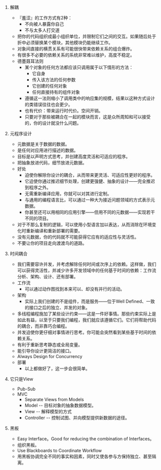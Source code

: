 1. 解耦
	- 『羞涩』的工作方式有2种：
		- 不向被人暴露你自己
		- 不与太多人打交道
	- 把你的代码组织成最小组织单位，并限制它们之间的交互。如果随后处于折中必须替换某个模块，其他模块仍能继续工作。
	- 对象间直接的横贯关系有可能很快带来依赖关系的组合爆炸。
	- 有很多不必要的依赖关系的系统非常难以维护，高度不稳定。
	- 德墨聂耳法则
		- 某个对象的任何方法都应该只调用属于以下情形的方法：
			- 它自身
			- 传入该方法的任何参数
			- 它创建的任何对象
			- 任何直接持有的组件对象
		- 遵循这一法则缩小了调用类中的响应集的规模，结果以这种方式设计的类错误往往也会更少。
		- 也有代价：带来运行时代价。空间开销。
		- 只要对于那些被耦合在一起的模块而言，这是众所周知和可以接受的，你的设计就没什么问题。

2. 元程序设计
	- 元数据是关于数据的数据。
	- 是任何对应用进行描述的数据。
	- 目标是以声明方式思考，并创建高度灵活和可适应的程序。
	- 把抽象放进代码，细节放进元数据。
	- 好处
		- 迫使你解除你设计的耦合，从而带来更灵活、可适应性更好的程序。
		- 它迫使你通过推迟细节处理，创建更强健、抽象的设计——完全推迟到程序之外。
		- 无需重新编译应用，你就可以对其进行定制。
		- 与通用的编程语言比，可以通过一种大为接近问题领域的方式表示元数据。
		- 你甚至还可以用相同的应用引擎——但用不同的元数据——实现若干不同的项目。
	- 对于不那么复制的逻辑，可以使用小型语言加以表达，从而消除在环境变化时重新编译和重新部署的需要。
	- 没有元数据，你的代码就不可能获得它应有的适应性与灵活性。
	- 不要让你的项目走向渡渡鸟的道路。

3. 时间耦合
	 - 我们需要容许并发，并考虑解除任何时间或次序上的依赖。这样做，我们可以获得灵活性，并减少许多开发领域中的任何基于时间的依赖：工作流分析、架构、设计、还有部署。
	 - 工作流
	 	- 可以通过动作图找到本来可以、却没有并行的活动。
	 - 架构
	 	- 实际上我们创建的不是组件，而是服务——位于Well Defined、一致的接口之后的独立、并发的对象。
	 - 多线程编程施加了某些设计约束——这是一件好事情。那些约束实际上是如此有益，以至于只要我们编程，我们就应该遵循它们。它们将帮助代码的耦合，而非靠巧合编程。
	 - 并发迫使你更仔细对事情进行思考。你可能会突然看到某些基于时间的依赖关系。
	 - 有利于重新思考静态或全局变量。
	 - 能引导你设计更简洁的接口。
	 - Always Design for Concurrency
	 - 部署
	 	- 以上都做好了，这一步会很简单。

4. 它只是View
	- Pub-Sub
	- MVC
		- Separate Views from Models
		- Model -- 目标对象的抽象数据模型。
		- View -- 解释模型的方式
		- Controller -- 控制试图、并向模型提供新数据的途径。

5. 黑板
	 - Easy Interface。Good for reducing the combination of Interfaces。
	 - 组织黑板。
	 - Use Blackboards to Coordinate Workflow
	 - 用黑板协调完全不同的事实和因素，同时又使各参与方保持独立、甚至隔离。

